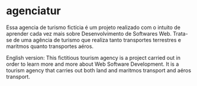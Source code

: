 # agenciatur
Essa agencia de turismo fictícia é um projeto realizado com o intuito de aprender cada vez mais sobre Desenvolvimento de Softwares Web.
Trata-se de uma agência de turismo que realiza tanto transportes terrestres e maritmos quanto transportes aéros.

English version:
This fictitious tourism agency is a project carried out in order to learn more and more about Web Software Development.
It is a tourism agency that carries out both land and maritmos transport and aéros transport.
